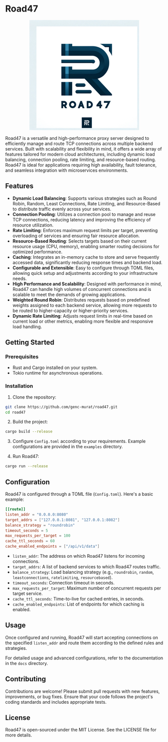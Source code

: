 # Road47

<div align="center">
    <img src="/road47logo.png">
</div>

Road47 is a versatile and high-performance proxy server designed to efficiently manage and route TCP connections across multiple backend services. Built with scalability and flexibility in mind, it offers a wide array of features tailored for modern cloud architectures, including dynamic load balancing, connection pooling, rate limiting, and resource-based routing. Road47 is ideal for applications requiring high availability, fault tolerance, and seamless integration with microservices environments.

## Features

- **Dynamic Load Balancing**: Supports various strategies such as Round Robin, Random, Least Connections, Rate Limiting, and Resource-Based to distribute traffic evenly across your services.
- **Connection Pooling**: Utilizes a connection pool to manage and reuse TCP connections, reducing latency and improving the efficiency of resource utilization.
- **Rate Limiting**: Enforces maximum request limits per target, preventing overloading of services and ensuring fair resource allocation.
- **Resource-Based Routing**: Selects targets based on their current resource usage (CPU, memory), enabling smarter routing decisions for optimized performance.
- **Caching**: Integrates an in-memory cache to store and serve frequently accessed data, significantly reducing response times and backend load.
- **Configurable and Extensible**: Easy to configure through TOML files, allowing quick setup and adjustments according to your infrastructure needs.
- **High Performance and Scalability**: Designed with performance in mind, Road47 can handle high volumes of concurrent connections and is scalable to meet the demands of growing applications.
- **Weighted Round Robin**: Distributes requests based on predefined weights assigned to each backend service, allowing more requests to be routed to higher-capacity or higher-priority services.
- **Dynamic Rate Limiting**: Adjusts request limits in real-time based on current load or other metrics, enabling more flexible and responsive load handling.

## Getting Started

### Prerequisites

- Rust and Cargo installed on your system.
- Tokio runtime for asynchronous operations.

### Installation

1. Clone the repository:

```bash
git clone https://github.com/genc-murat/road47.git
cd road47
```

2. Build the project:

```bash
cargo build --release
```

3. Configure `Config.toml` according to your requirements. Example configurations are provided in the `examples` directory.

4. Run Road47:

```bash
cargo run --release
```

## Configuration

Road47 is configured through a TOML file (`Config.toml`). Here's a basic example:

```toml
[[route]]
listen_addr = "0.0.0.0:8080"
target_addrs = ["127.0.0.1:8081", "127.0.0.1:8082"]
balance_strategy = "roundrobin"
timeout_seconds = 5
max_requests_per_target = 100
cache_ttl_seconds = 60
cache_enabled_endpoints = ["/api/v1/data"]
```

- `listen_addr`: The address on which Road47 listens for incoming connections.
- `target_addrs`: A list of backend services to which Road47 routes traffic.
- `balance_strategy`: Load balancing strategy (e.g., `roundrobin`, `random`, `leastconnections`, `ratelimiting`, `resourcebased`).
- `timeout_seconds`: Connection timeout in seconds.
- `max_requests_per_target`: Maximum number of concurrent requests per target service.
- `cache_ttl_seconds`: Time-to-live for cached entries, in seconds.
- `cache_enabled_endpoints`: List of endpoints for which caching is enabled.

## Usage

Once configured and running, Road47 will start accepting connections on the specified `listen_addr` and route them according to the defined rules and strategies.

For detailed usage and advanced configurations, refer to the documentation in the `docs` directory.

## Contributing

Contributions are welcome! Please submit pull requests with new features, improvements, or bug fixes. Ensure that your code follows the project's coding standards and includes appropriate tests.

## License

Road47 is open-sourced under the MIT License. See the LICENSE file for more details.
